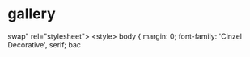 # gallery
swap" rel="stylesheet">   &lt;style>     body {       margin: 0;       font-family: 'Cinzel Decorative', serif;       bac
